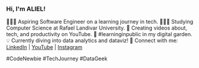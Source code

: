 ### Hi, I'm ALIEL!

🧑🏻‍💻 Aspiring Software Engineer on a learning journey in tech.
👨🏻‍🎓 Studying Computer Science at Rafael Landivar University.
🎥 Creating videos about, tech, and productivity on YouTube.
🌱 #learninginpublic in my digital garden.
💡 Currently diving into data analytics and dataviz!
🔗 Connect with me:
[LinkedIn](#tu_LinkedIn_link) | [YouTube]() | [Instagram](https://www.instagram.com/im_adi_o/)

#CodeNewbie #TechJourney #DataGeek
